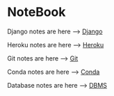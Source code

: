 # NoteBook

Django notes are here --> [Django](https://github.com/slk007/NoteBook/blob/master/Django.md)

Heroku notes are here --> [Heroku](https://github.com/slk007/NoteBook/blob/master/Heroku.md)

Git notes are here --> [Git](https://github.com/slk007/NoteBook/blob/master/Git.md)

Conda notes are here --> [Conda](https://github.com/slk007/NoteBook/blob/master/Conda.md)

Database notes are here --> [DBMS](https://github.com/slk007/DataBase)
